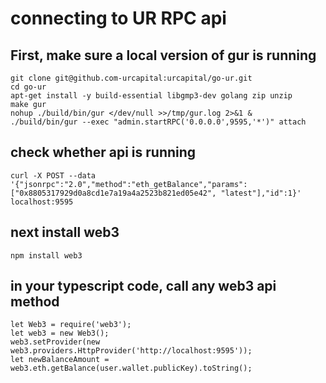 # connecting to UR RPC api

## First, make sure a local version of gur is running
```script
git clone git@github.com-urcapital:urcapital/go-ur.git
cd go-ur
apt-get install -y build-essential libgmp3-dev golang zip unzip
make gur
nohup ./build/bin/gur </dev/null >>/tmp/gur.log 2>&1 &
./build/bin/gur --exec "admin.startRPC('0.0.0.0',9595,'*')" attach
```

## check whether api is running
```script
curl -X POST --data '{"jsonrpc":"2.0","method":"eth_getBalance","params":["0x8805317929d0a8cd1e7a19a4a2523b821ed05e42", "latest"],"id":1}' localhost:9595
```

## next install web3
```script
npm install web3
```

## in your typescript code, call any web3 api method
```script
let Web3 = require('web3');
let web3 = new Web3();
web3.setProvider(new web3.providers.HttpProvider('http://localhost:9595'));
let newBalanceAmount = web3.eth.getBalance(user.wallet.publicKey).toString();
```
